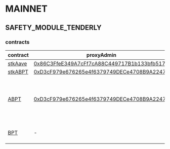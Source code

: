 # MAINNET 
## SAFETY_MODULE_TENDERLY 
### contracts
| contract |proxyAdmin |modifier |permission owner |functions |
|----------|----------|----------|----------|----------|
|  [stkAave](https://etherscan.io/address/0x4da27a545c0c5B758a6BA100e3a049001de870f5) |  [0x86C3FfeE349A7cFf7cA88C449717B1b133bfb517](https://etherscan.io/address/0x86C3FfeE349A7cFf7cA88C449717B1b133bfb517) |  onlyEmissionManager |  [0x0000000000000000000000000000000000000000](https://etherscan.io/address/0x0000000000000000000000000000000000000000) |  configureAssets | |--------|--------|--------|--------|--------|
|  [stkABPT](https://etherscan.io/address/0xa1116930326D21fB917d5A27F1E9943A9595fb47) |  [0xD3cF979e676265e4f6379749DECe4708B9A22476](https://etherscan.io/address/0xD3cF979e676265e4f6379749DECe4708B9A22476) |  onlyEmissionManager |  [ShortExecutor](https://etherscan.io/address/0xEE56e2B3D491590B5b31738cC34d5232F378a8D5) |  configureAssets | |--------|--------|--------|--------|--------|
|  [ABPT](https://etherscan.io/address/0x41A08648C3766F9F9d85598fF102a08f4ef84F84) |  [0xD3cF979e676265e4f6379749DECe4708B9A22476](https://etherscan.io/address/0xD3cF979e676265e4f6379749DECe4708B9A22476) |  onlyOwner |  [0xD3cF979e676265e4f6379749DECe4708B9A22476](https://etherscan.io/address/0xD3cF979e676265e4f6379749DECe4708B9A22476) |  setCap, setPublicSwap, createPool, updateWeight, updateWeightsGradually, commitAddToken, applyAddToken, removeToken, whitelistLiquidityProvider, removeWhitelistedLiquidityProvider | |--------|--------|--------|--------|--------|
|  [BPT](https://etherscan.io/address/0xC697051d1C6296C24aE3bceF39acA743861D9A81) |  - |  onlyController |  [ABPT](https://etherscan.io/address/0x41A08648C3766F9F9d85598fF102a08f4ef84F84) |  setSwapFee, setController, setPublicSwap, finalize, bind, rebind, unbind | |--------|--------|--------|--------|--------|

